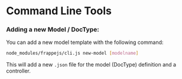 # Command Line Tools

### Adding a new Model / DocType:

You can add a new model template with the following command:

```sh
node_modules/frappejs/cli.js new-model [modelname]
```

This will add a new `.json` file for the model (DocType) definition and a controller.

